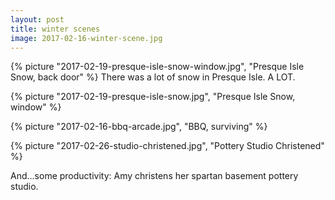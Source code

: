 ```yaml
---
layout: post
title: winter scenes
image: 2017-02-16-winter-scene.jpg
---
```


<!--more-->

{% picture "2017-02-19-presque-isle-snow-window.jpg", "Presque Isle Snow, back
door" %} There was a lot of snow in Presque Isle. A LOT.

{% picture "2017-02-19-presque-isle-snow.jpg", "Presque Isle Snow, window" %}

{% picture "2017-02-16-bbq-arcade.jpg", "BBQ, surviving" %}

{% picture "2017-02-26-studio-christened.jpg", "Pottery Studio Christened" %}

And...some productivity: Amy christens her spartan basement pottery studio.
